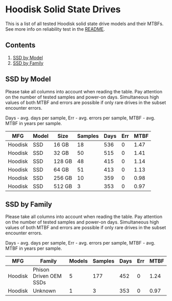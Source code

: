 Hoodisk Solid State Drives
==========================

This is a list of all tested Hoodisk solid state drive models and their MTBFs. See
more info on reliability test in the [README](https://github.com/bsdhw/SMART).

Contents
--------

1. [ SSD by Model  ](#ssd-by-model)
2. [ SSD by Family ](#ssd-by-family)

SSD by Model
------------

Please take all columns into account when reading the table. Pay attention on the
number of tested samples and power-on days. Simultaneous high values of both MTBF
and errors are possible if only rare drives in the subset encounter errors.

Days - avg. days per sample,
Err  - avg. errors per sample,
MTBF - avg. MTBF in years per sample.

| MFG       | Model              | Size   | Samples | Days  | Err   | MTBF |
|-----------|--------------------|--------|---------|-------|-------|------|
| Hoodisk   | SSD                | 16 GB  | 18      | 536   | 0     | 1.47   |
| Hoodisk   | SSD                | 32 GB  | 50      | 515   | 0     | 1.41   |
| Hoodisk   | SSD                | 128 GB | 48      | 415   | 0     | 1.14   |
| Hoodisk   | SSD                | 64 GB  | 51      | 413   | 0     | 1.13   |
| Hoodisk   | SSD                | 256 GB | 10      | 359   | 0     | 0.98   |
| Hoodisk   | SSD                | 512 GB | 3       | 353   | 0     | 0.97   |

SSD by Family
-------------

Please take all columns into account when reading the table. Pay attention on the
number of tested samples and power-on days. Simultaneous high values of both MTBF
and errors are possible if only rare drives in the subset encounter errors.

Days - avg. days per sample,
Err  - avg. errors per sample,
MTBF - avg. MTBF in years per sample.

| MFG       | Family                 | Models | Samples | Days  | Err   | MTBF |
|-----------|------------------------|--------|---------|-------|-------|------|
| Hoodisk   | Phison Driven OEM SSDs | 5      | 177     | 452   | 0     | 1.24   |
| Hoodisk   | Unknown                | 1      | 3       | 353   | 0     | 0.97   |

